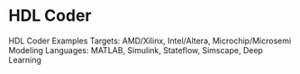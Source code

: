 # HDL Coder
HDL Coder Examples 
Targets: AMD/Xilinx, Intel/Altera, Microchip/Microsemi
Modeling Languages: MATLAB, Simulink, Stateflow, Simscape, Deep Learning
